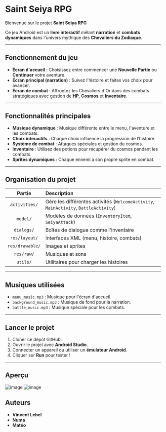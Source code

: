 # Saint Seiya RPG

Bienvenue sur le projet **Saint Seiya RPG**

Ce jeu Android est un **livre interactif** mêlant **narration** et **combats dynamiques** dans l'univers mythique des **Chevaliers du Zodiaque**.

---

## Fonctionnement du jeu

- **Écran d'accueil** : Choisissez entre commencer une **Nouvelle Partie** ou **Continuer** votre aventure.
- **Écran principal (narration)** : Suivez l'histoire et faites vos choix pour avancer.
- **Écran de combat** : Affrontez les Chevaliers d'Or dans des combats stratégiques avec gestion de **HP**, **Cosmos** et **Inventaire**.

---

## Fonctionnalités principales

- **Musique dynamique** : Musique différente entre le menu, l'aventure et les combats.
- **Choix interactifs** : Chaque choix influence la progression de l’histoire.
- **Système de combat** : Attaques spéciales et gestion du cosmos.
- **Inventaire** : Utilisez des potions pour récupérer du cosmos pendant les combats.
- **Sprites dynamiques** : Chaque ennemi a son propre sprite en combat.

---

## Organisation du projet

| Partie | Description |
|:------:|:------------|
| `activities/` | Gère les différentes activités (`WelcomeActivity`, `MainActivity`, `BattleActivity`) |
| `model/` | Modèles de données (`InventoryItem`, `SeiyaAttack`) |
| `dialogs/` | Boîtes de dialogue comme l'inventaire |
| `res/layout/` | Interfaces XML (menu, histoire, combats) |
| `res/drawable/` | Images et sprites |
| `res/raw/` | Musiques et sons |
| `utils/` | Utilitaires pour charger les histoires |

---

## Musiques utilisées

- `menu_music.mp3` : Musique pour l'écran d'accueil.
- `background_music.mp3` : Musique de fond pour la narration.
- `battle_music.mp3` : Musique spéciale pour les combats.

---

## Lancer le projet

1. Cloner ce dépôt GitHub.
2. Ouvrir le projet avec **Android Studio**.
3. Connecter un appareil ou utiliser un **émulateur Android**.
4. Cliquer sur **Run** pour tester !

---
## Aperçu

![image](https://github.com/user-attachments/assets/0dd7fec4-a818-4ed0-9a58-c31f87c2cd18)
![image](https://github.com/user-attachments/assets/8a55c57b-e28d-4ad7-be65-0f3e6b3eafe4)




## Auteurs

- **Vincent Lebel**
- **Numa**
- **Matéo**
